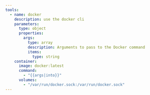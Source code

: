 ```yaml
---
tools:
  - name: docker
    description: use the docker cli
    parameters:
      type: object
      properties:
        args:
          type: array
          description: Arguments to pass to the Docker command
          items:
            type: string
    container:
      image: docker:latest
      command:
        - "{{args|into}}"
      volumes:
        - "/var/run/docker.sock:/var/run/docker.sock"
---
```

